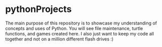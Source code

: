 # pythonProjects
The main purpose of this repository is to showcase my understanding of concepts and uses of Python.
You will see file maintenance, turtle functions, and games created here.
I also just want to keep my code all together and not on a million different flash drives :)
